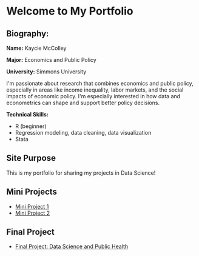 # Welcome to My Portfolio

## Biography:

**Name:** Kaycie McColley


**Major:** Economics and Public Policy  


**University:** Simmons University  

I'm passionate about research that combines economics and public policy, especially in areas like income inequality, labor markets, and the social impacts of economic policy. I'm especially interested in how data and econometrics can shape and support better policy decisions.  

**Technical Skills:**  
- R (beginner)  
- Regression modeling, data cleaning, data visualization  
- Stata


## Site Purpose

This is my portfolio for sharing my projects in Data Science!

## Mini Projects

- [Mini Project 1](https://kaycie-mc89.github.io/DS-228-Mini-Project-1/McColley-Mini-Project-1.html)
- [Mini Project 2](https://kaycie-mc89.github.io/DS-228-Mini-Project-2/McColley-Mini-Project-2.html)

## Final Project

- [Final Project: Data Science and Public Health](https://kaycie-mc89.github.io/DS-Final-Project/2025/05/01/Data-Science-Final-Project.html)
